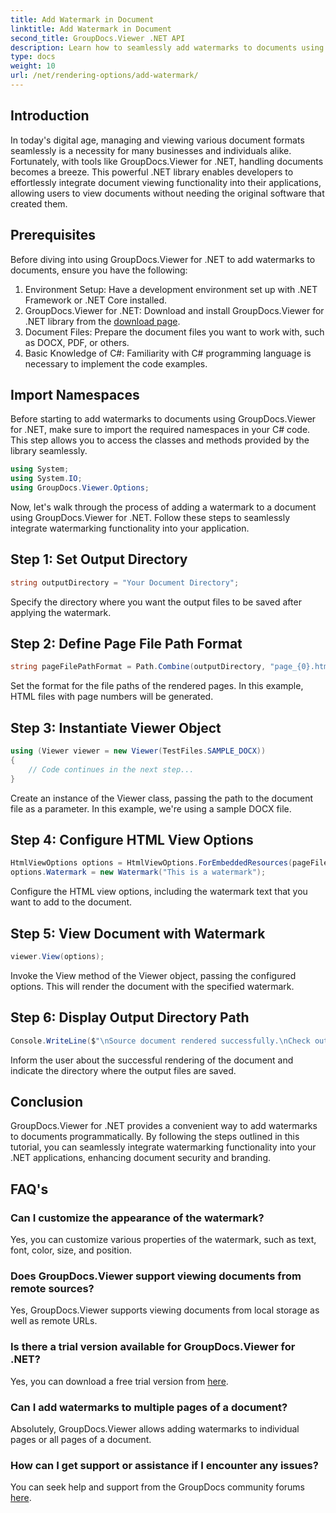 ```yaml
---
title: Add Watermark in Document
linktitle: Add Watermark in Document
second_title: GroupDocs.Viewer .NET API
description: Learn how to seamlessly add watermarks to documents using GroupDocs.Viewer for .NET. Enhance document security and branding with this easy-to-follow tutorial.
type: docs
weight: 10
url: /net/rendering-options/add-watermark/
---
```

## Introduction
In today's digital age, managing and viewing various document formats seamlessly is a necessity for many businesses and individuals alike. Fortunately, with tools like GroupDocs.Viewer for .NET, handling documents becomes a breeze. This powerful .NET library enables developers to effortlessly integrate document viewing functionality into their applications, allowing users to view documents without needing the original software that created them.
## Prerequisites
Before diving into using GroupDocs.Viewer for .NET to add watermarks to documents, ensure you have the following:
1. Environment Setup: Have a development environment set up with .NET Framework or .NET Core installed.
2. GroupDocs.Viewer for .NET: Download and install GroupDocs.Viewer for .NET library from the [download page](https://releases.groupdocs.com/viewer/net/).
3. Document Files: Prepare the document files you want to work with, such as DOCX, PDF, or others.
4. Basic Knowledge of C#: Familiarity with C# programming language is necessary to implement the code examples.

## Import Namespaces
Before starting to add watermarks to documents using GroupDocs.Viewer for .NET, make sure to import the required namespaces in your C# code. This step allows you to access the classes and methods provided by the library seamlessly.

```csharp
using System;
using System.IO;
using GroupDocs.Viewer.Options;
```

Now, let's walk through the process of adding a watermark to a document using GroupDocs.Viewer for .NET. Follow these steps to seamlessly integrate watermarking functionality into your application.
## Step 1: Set Output Directory
```csharp
string outputDirectory = "Your Document Directory";
```
Specify the directory where you want the output files to be saved after applying the watermark.
## Step 2: Define Page File Path Format
```csharp
string pageFilePathFormat = Path.Combine(outputDirectory, "page_{0}.html");
```
Set the format for the file paths of the rendered pages. In this example, HTML files with page numbers will be generated.
## Step 3: Instantiate Viewer Object
```csharp
using (Viewer viewer = new Viewer(TestFiles.SAMPLE_DOCX))
{
    // Code continues in the next step...
}
```
Create an instance of the Viewer class, passing the path to the document file as a parameter. In this example, we're using a sample DOCX file.
## Step 4: Configure HTML View Options
```csharp
HtmlViewOptions options = HtmlViewOptions.ForEmbeddedResources(pageFilePathFormat);
options.Watermark = new Watermark("This is a watermark");
```
Configure the HTML view options, including the watermark text that you want to add to the document.
## Step 5: View Document with Watermark
```csharp
viewer.View(options);
```
Invoke the View method of the Viewer object, passing the configured options. This will render the document with the specified watermark.
## Step 6: Display Output Directory Path
```csharp
Console.WriteLine($"\nSource document rendered successfully.\nCheck output in {outputDirectory}.");
```
Inform the user about the successful rendering of the document and indicate the directory where the output files are saved.

## Conclusion
GroupDocs.Viewer for .NET provides a convenient way to add watermarks to documents programmatically. By following the steps outlined in this tutorial, you can seamlessly integrate watermarking functionality into your .NET applications, enhancing document security and branding.
## FAQ's
### Can I customize the appearance of the watermark?
Yes, you can customize various properties of the watermark, such as text, font, color, size, and position.
### Does GroupDocs.Viewer support viewing documents from remote sources?
Yes, GroupDocs.Viewer supports viewing documents from local storage as well as remote URLs.
### Is there a trial version available for GroupDocs.Viewer for .NET?
Yes, you can download a free trial version from [here](https://releases.groupdocs.com/).
### Can I add watermarks to multiple pages of a document?
Absolutely, GroupDocs.Viewer allows adding watermarks to individual pages or all pages of a document.
### How can I get support or assistance if I encounter any issues?
You can seek help and support from the GroupDocs community forums [here](https://forum.groupdocs.com/c/viewer/9).
